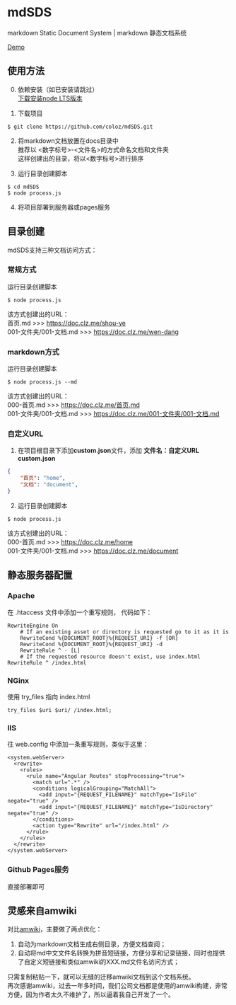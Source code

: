 # mdSDS  
markdown Static Document System | markdown 静态文档系统  

[Demo](https://doc.clz.me/)  

## 使用方法  
0. 依赖安装（如已安装请跳过）  
[下载安装node LTS版本](https://nodejs.org/)  
  
1. 下载项目  
```shell
$ git clone https://github.com/coloz/mdSDS.git
```
  
2. 将markdown文档放置在docs目录中  
推荐以 <数字标号>-<文件名>的方式命名文档和文件夹  
这样创建出的目录，将以<数字标号>进行排序    
  
3. 运行目录创建脚本  
```shell
$ cd mdSDS
$ node process.js
```
  
4. 将项目部署到服务器或pages服务  


## 目录创建  
mdSDS支持三种文档访问方式：  

### 常规方式  
运行目录创建脚本  
```shell
$ node process.js
```

该方式创建出的URL：  
首页.md  >>>  https://doc.clz.me/shou-ye  
001-文件夹/001-文档.md  >>>  https://doc.clz.me/wen-dang  

### markdown方式  
运行目录创建脚本  
```shell
$ node process.js --md
```

该方式创建出的URL：  
000-首页.md  >>>  https://doc.clz.me/首页.md  
001-文件夹/001-文档.md  >>>  https://doc.clz.me/001-文件夹/001-文档.md  

### 自定义URL  
1. 在项目根目录下添加**custom.json**文件，添加 **文件名：自定义URL**  
**custom.json**
```json
{
    "首页": "home",
    "文档": "document",
}
```
2. 运行目录创建脚本  
```shell
$ node process.js
```

该方式创建出的URL：  
000-首页.md  >>>  https://doc.clz.me/home  
001-文件夹/001-文档.md  >>>  https://doc.clz.me/document  

##  静态服务器配置  
### Apache
在 .htaccess 文件中添加一个重写规则， 代码如下：
```
RewriteEngine On
    # If an existing asset or directory is requested go to it as it is
    RewriteCond %{DOCUMENT_ROOT}%{REQUEST_URI} -f [OR]
    RewriteCond %{DOCUMENT_ROOT}%{REQUEST_URI} -d
    RewriteRule ^ - [L]
    # If the requested resource doesn't exist, use index.html
RewriteRule ^ /index.html
```
### NGinx
使用 try_files 指向 index.html
```
try_files $uri $uri/ /index.html;
```
### IIS
往 web.config 中添加一条重写规则，类似于这里：
```
<system.webServer>
  <rewrite>
    <rules>
      <rule name="Angular Routes" stopProcessing="true">
        <match url=".*" />
        <conditions logicalGrouping="MatchAll">
          <add input="{REQUEST_FILENAME}" matchType="IsFile" negate="true" />
          <add input="{REQUEST_FILENAME}" matchType="IsDirectory" negate="true" />
        </conditions>
        <action type="Rewrite" url="/index.html" />
      </rule>
    </rules>
  </rewrite>
</system.webServer>
```  
### Github Pages服务  
直接部署即可  

## 灵感来自amwiki
对比[amwiki](https://github.com/TevinLi/amWiki)，主要做了两点优化：  
1. 自动为markdown文档生成右侧目录，方便文档查阅；  
2. 自动将md中文文件名转换为拼音短链接，方便分享和记录链接，同时也提供了自定义短链接和类似amwiki的XXX.md文件名访问方式；  

只需复制粘贴一下，就可以无缝的迁移amwiki文档到这个文档系统。  
再次感谢amwiki，过去一年多时间，我们公司文档都是使用的amwiki构建，非常方便，因为作者太久不维护了，所以逼着我自己开发了一个。  

